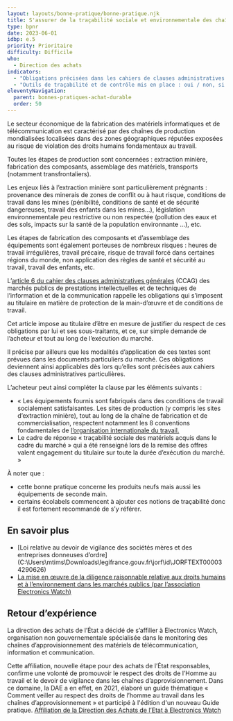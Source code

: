 ```yaml
---
layout: layouts/bonne-pratique/bonne-pratique.njk
title: S'assurer de la traçabilité sociale et environnementale des chaînes d’approvisionnement
type: bpnr
date: 2023-06-01
idbp: e.5
priority: Prioritaire
difficulty: Difficile
who:
  - Direction des achats
indicators:
  - "Obligations précisées dans les cahiers de clauses administratives entre l'acheteur et le titulaire du marché : oui / non"
  - "Outils de traçabilité et de contrôle mis en place : oui / non, si oui, lesquels"
eleventyNavigation:
  parent: bonnes-pratiques-achat-durable
  order: 50
---
```


Le secteur économique de la fabrication des matériels informatiques et de télécommunication est caractérisé par des chaînes de production mondialisées localisées dans des zones géographiques réputées exposées au risque de violation des droits humains fondamentaux au travail.

Toutes les étapes de production sont concernées : extraction minière, fabrication des composants, assemblage des matériels, transports (notamment transfrontaliers).

Les enjeux liés à l’extraction minière sont particulièrement prégnants : provenance des minerais de zones de conflit ou à haut risque, conditions de travail dans les mines (pénibilité, conditions de santé et de sécurité dangereuses, travail des enfants dans les mines…), législation environnementale peu restrictive ou non respectée (pollution des eaux et des sols, impacts sur la santé de la population environnante ...), etc.

Les étapes de fabrication des composants et d’assemblage des équipements sont également porteuses de nombreux risques : heures de travail irrégulières, travail précaire, risque de travail forcé dans certaines régions du monde, non application des règles de santé et sécurité au travail, travail des enfants, etc.

L’[article 6 du cahier des clauses administratives générales](https://www.legifrance.gouv.fr/jorf/article_jo/JORFARTI000043310447) (CCAG) des marchés publics de prestations intellectuelles et de techniques de l’information et de la communication rappelle les obligations qui s’imposent au titulaire en matière de protection de la main-d’œuvre et de conditions de travail.

Cet article impose au titulaire d’être en mesure de justifier du respect de ces obligations par lui et ses sous-traitants, et ce, sur simple demande de l’acheteur et tout au long de l’exécution du marché.

Il précise par ailleurs que les modalités d’application de ces textes sont prévues dans les documents particuliers du marché. Ces obligations deviennent ainsi applicables dès lors qu’elles sont précisées aux cahiers des clauses administratives particulières.

L’acheteur peut ainsi compléter la clause par les éléments suivants :

- « Les équipements fournis sont fabriqués dans des conditions de travail socialement satisfaisantes. Les sites de production (y compris les sites d’extraction minière), tout au long de la chaîne de fabrication et de commercialisation, respectent notamment les 8 conventions fondamentales de [l’organisation internationale du travail.](https://www.ilo.org/global/lang--fr/index.htm)
- Le cadre de réponse « traçabilité sociale des matériels acquis dans le cadre du marché » qui a été renseigné lors de la remise des offres valent engagement du titulaire sur toute la durée d’exécution du marché. »

À noter que :

*	cette bonne pratique concerne les produits neufs mais aussi les équipements de seconde main.
*	certains écolabels commencent à ajouter ces notions de traçabilité donc il est fortement recommandé de s’y référer.

## En savoir plus

* [Loi relative au devoir de vigilance des sociétés mères et des entreprises donneuses d’ordre](C:\Users\mtims\Downloads\legifrance.gouv.fr\jorf\id\JORFTEXT000034290626\)
* [La mise en œuvre de la diligence raisonnable relative aux droits humains et à l’environnement dans les marchés publics (par l’association Electronics Watch)](https://electronicswatch.org/fr/la-mise-en-%C5%93uvre-de-la-diligence-raisonnable_2595038)

## Retour d’expérience 

La direction des achats de l’État a décidé de s’affilier à Electronics Watch, organisation non gouvernementale spécialisée dans le monitoring des chaînes d’approvisionnement des matériels de télécommunication, information et communication. 

Cette affiliation, nouvelle étape pour des achats de l’État responsables, confirme une volonté de promouvoir le respect des droits de l’Homme au travail et le devoir de vigilance dans les chaînes d’approvisionnement. Dans ce domaine, la DAE a en effet, en 2021, élaboré un guide thématique « Comment veiller au respect des droits de l’homme au travail dans les chaînes d’approvisionnement » et participé à l'édition d'un nouveau Guide pratique.
[Affiliation de la Direction des Achats de l’Etat à Electronics Watch](https://www.economie.gouv.fr/dae/affiliation-de-la-direction-des-achats-de-letat-electronics-watch)


